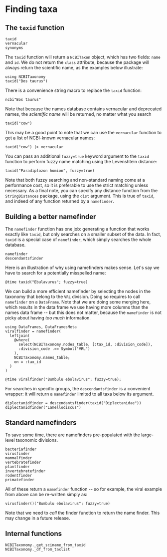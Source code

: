 # Finding taxa

## The `taxid` function

```@docs
taxid
vernacular
synonyms
```

The `taxid` function will return a `NCBITaxon` object, which has two fields:
`name` and `id`. We do not return the `class` attribute, because the package
will always return the scientific name, as the examples below illustrate:

```@example taxid
using NCBITaxonomy
taxid("Bos taurus")
```

There is a convenience string macro to replace the `taxid` function:

```@example taxid
ncbi"Bos taurus"
```

Note that because the names database contains vernacular and deprecated names,
the *scientific name* will be returned, no matter what you search

```@example taxid
taxid("cow")
```

This may be a good point to note that we can use the `vernacular` function to
get a list of NCBI-known vernacular names:

```@example taxid
taxid("cow") |> vernacular
```

You can pass an additional `fuzzy=true` keyword argument to the `taxid` function
to perform fuzzy name matching using the Levenshtein distance:

```@example taxid
taxid("Paradiplozon homion", fuzzy=true)
```

Note that both fuzzy searching and non-standard naming come at a performance
cost, so it is preferable to use the strict matching unless necessary. As a
final note, you can specify any distance function from the `StringDistances`
package, using the `dist` argument. This is true of `taxid`, and indeed of any
function returned by a `namefinder`.

## Building a better namefinder

The `namefinder` function has one job: generating a function that works exactly
like `taxid`, but only searches on a smaller subset of the data. In fact,
`taxid` is a special case of `namefinder`, which simply searches the whole
database.

```@docs
namefinder
descendantsfinder
```

Here is an illustration of why using namefinders makes sense. Let's say we have
to search for a potentially misspelled name:

```@example taxid
@time taxid("Ebulavurus"; fuzzy=true)
```

We can build a more efficient namefinder by selecting the nodes in the taxonomy
that belong to the `VRL` division. Doing so requires to call `namefinder` on a
`DataFrame`. Note that we are doing some merging here, which results in the data
frame we use having more columns than the names data frame -- but this does not
matter, because the `namefinder` is not picky about having *too much*
information.

```@example taxid
using DataFrames, DataFramesMeta
viralfinder = namefinder(
  leftjoin(
    @where(
      select(NCBITaxonomy.nodes_table, [:tax_id, :division_code]),
      :division_code .== Symbol("VRL")
    ),
    NCBITaxonomy.names_table;
    on = :tax_id
  )
)

@time viralfinder("Bumbulu ebolavirus"; fuzzy=true);
```

For searches in specific groups, the `descendantsfinder` is a convenient
wrapper: it will return a `namefinder` limited to all taxa below its argument.

```@example taxid
diplectanidfinder = descendantsfinder(taxid("Diplectanidae"))
diplectanidfinder("Lamellodiscus")
```

## Standard namefinders

To save some time, there are namefinders pre-populated with the large-level
taxonomic divisions.

```@docs
bacteriafinder
virusfinder
mammalfinder
vertebratefinder
plantfinder
invertebratefinder
rodentfinder
primatefinder
```

All of these return a `namefinder` function -- so for example, the viral example
from above can be re-written simply as:

```@example taxid
virusfinder()("Bumbulu ebolavirus"; fuzzy=true)
```

Note that we need to *call* the finder function to return the name finder. This
may change in a future release.

## Internal functions

```@docs
NCBITaxonomy._get_sciname_from_taxid
NCBITaxonomy._df_from_taxlist
```

